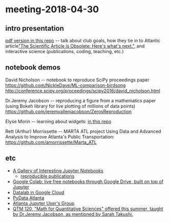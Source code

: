 # meeting-2018-04-30

## intro presentation

[pdf version in this repo](./Data-Science-for-Scientists-ATL.pdf) -- 
talk about club goals, how they tie in to Atlantic article["The Scientific Article is Obsolete: Here's what's next."](https://www.theatlantic.com/science/archive/2018/04/the-scientific-paper-is-obsolete/556676/), and interactive science (publications, coding, teaching, etc.)

## notebook demos

David Nicholson -- notebook to reproduce SciPy proceedings paper
https://github.com/NickleDave/ML-comparison-birdsong
http://conference.scipy.org/proceedings/scipy2016/david_nicholson.html

Dr.Jeremy Jacobson  -- reproducing a figure from a mathematics paper
(using Bokeh library for live plotting of millions of data points)
https://github.com/jeremyallenjacobson/ZerosReproduction

Elyse Morin -- learning about widgets:
[in this repo](./Learning_about_widgets.ipynb)

Rett (Arthur) Morrissette -- MARTA ATL project
Using Data and Advanced Analysis to Improve Atlanta's Public Transportation:
https://github.com/amorrissette/Marta_ATL

## etc
- [A Gallery of Interesting Jupyter Notebooks](https://github.com/jupyter/jupyter/wiki/A-gallery-of-interesting-Jupyter-Notebooks)
  + [reproducible publications](https://github.com/jupyter/jupyter/wiki/A-gallery-of-interesting-Jupyter-Notebooks#reproducible-academic-publications)
- [Google Colab: live free notebooks through Google Drive, built on top of Jupyter](https://colab.research.google.com/)
- [Datalab in Google Cloud](https://cloud.google.com/datalab/)
- [PyData Atlanta](https://www.meetup.com/PyData-Atlanta/)
- [Atlanta Jupyter User's Group](https://www.meetup.com/Atlanta-Jupyter-User-Group/)
- [QTM 120, "Math for Quantitative Sciences" offered this summer, taught by Dr.Jeremy Jacobson, as mentioned by Sarah Takushi.](http://atlas.college.emory.edu/schedules/index.php?select=QTM)